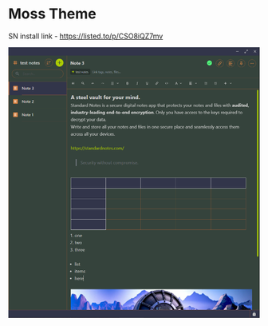 # Moss Theme

SN install link - https://listed.to/p/CSO8iQZ7mv

![Screenshot](/themescreenshot.png?raw=true)